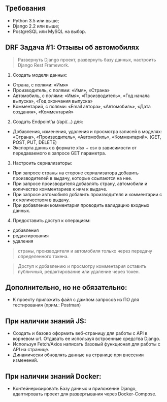 ## Требования
- Python 3.5 или выше;
- Django 2.2 или выше;
- PostgreSQL или MySQL на выбор.


## DRF Задача #1: Отзывы об автомобилях

> Развернуть Django проект, развернуть базу данных, настроить Django Rest Framework.

1. Создать модели данных:
- Страна, с полями: «Имя»
- Производитель, с полями: «Имя», «Страна»
- Автомобиль, с полями: «Имя», «Производитель», «Год начала выпуска», «Год окончания выпуска»
- Комментарий, с полями: «Email автора», «Автомобиль», «Дата создания», «Комментарий»


2. Создать Endpoint’ы (/api/…) для:
- Добавления, изменения, удаления и просмотра записей в моделях: «Страна», «Производитель», «Автомобиль», «Комментарий». (GET, POST, PUT, DELETE)
- Экспорта данных в формате xlsx + csv в зависимости от передаваемого в запросе GET параметра.

3. Настроить сериализаторы:
- При запросе страны на стороне сериализатора добавить производителей в выдачу, которые ссылаются на нее.
- При запросе производителя добавлять страну, автомобили и количество комментариев к ним к выдаче.
- При запросе автомобиля добавить производителя и комментарии с их количеством в выдачу.
- При добавлении комментария проводить валидацию входных данных.

4. Предоставить доступ к операциям:
- добавления
- редактирования
- удаления 
> страны, производителя и автомобиля только через передачу определенного токена. 

> Доступ к добавлению и просмотру комментария оставить публичный, редактирование или удаление через токен.



## Дополнительно, но не обязательно:
- К проекту приложить файл с дампом запросов из ПО для тестирования (прим.: Postman)

## При наличии знаний JS: 
- Создать и базово оформить веб-страницу для работы с API в корневом url. Отдавать ее используя встроенные средства Django.
- Используя Fetch/Axios написать базовый функционал для работы с API на странице.
- Динамически обновлять данные на странице при внесении изменений.

## При наличии знаний Docker:
- Контейнеризировать Базу данных и приложение Django, адаптировать проект для развертывания через Docker-Compose.
